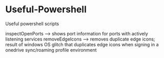 # Useful-Powershell
Useful powershell scripts

inspectOpenPorts --> shows port information for ports with actively listening services
removeEdgeIcons --> removes duplicate edge icons; result of windows OS glitch that duplicates edge icons when signing in a onedrive sync/roaming profile environment
